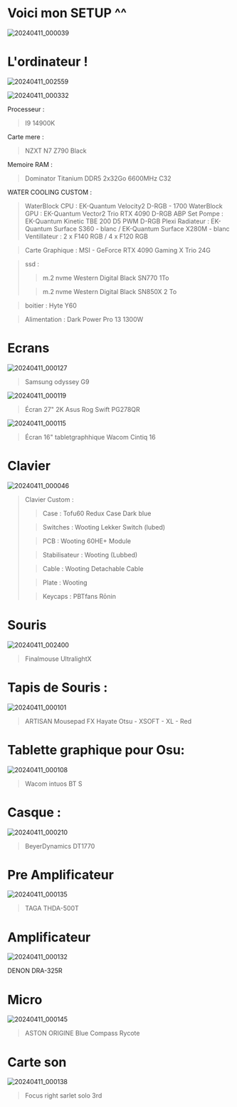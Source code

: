 # Voici mon SETUP ^^

![20240411_000039](https://github.com/Simon42-java/MySETUP/assets/77487529/58aa1c8d-a674-4d3e-87c2-53906783f23a)



# L'ordinateur !

![20240411_002559](https://github.com/Simon42-java/MySETUP/assets/77487529/d28ebe42-43c6-4f46-85a1-ea755d3d2e4d)

![20240411_000332](https://github.com/Simon42-java/MySETUP/assets/77487529/d34f109f-3be6-4c06-8ac4-2825d31b1b87)


Processeur :
> I9 14900K

Carte mere :
> NZXT N7 Z790 Black

Memoire RAM :
> Dominator Titanium DDR5 2x32Go 6600MHz C32

WATER COOLING CUSTOM :

> WaterBlock CPU : EK-Quantum Velocity2 D-RGB - 1700
> WaterBlock GPU : EK-Quantum Vector2 Trio RTX 4090 D-RGB ABP Set
> Pompe : EK-Quantum Kinetic TBE 200 D5 PWM D-RGB Plexi
> Radiateur : EK-Quantum Surface S360 - blanc / EK-Quantum Surface X280M - blanc
> Ventillateur : 2 x F140 RGB / 4 x F120 RGB

> Carte Graphique : MSI - GeForce RTX 4090 Gaming X Trio 24G

> ssd : 
> > m.2 nvme Western Digital Black SN770 1To
>
> > m.2 nvme Western Digital Black SN850X 2 To

> boitier : Hyte Y60


> Alimentation : Dark Power Pro 13 1300W

# Ecrans
![20240411_000127](https://github.com/Simon42-java/MySETUP/assets/77487529/f3b3292a-fde4-46ab-9161-99573791b13c)
> Samsung odyssey G9 

![20240411_000119](https://github.com/Simon42-java/MySETUP/assets/77487529/4711edf9-9d59-4bd5-a474-78768f8b25fb)
> Écran 27" 2K Asus Rog Swift PG278QR

![20240411_000115](https://github.com/Simon42-java/MySETUP/assets/77487529/3a8e9a95-5994-4466-8337-dab226486144)
> Écran 16" tabletgraphhique Wacom Cintiq 16

# Clavier

![20240411_000046](https://github.com/Simon42-java/MySETUP/assets/77487529/ea964fa8-0de1-418c-b1b2-daee05a6eb68)

>Clavier Custom :
> > Case : Tofu60 Redux Case Dark blue
> 
> > Switches : Wooting Lekker Switch (lubed)
> 
> > PCB : Wooting 60HE+ Module
> 
> > Stabilisateur : Wooting (Lubbed)
>
> > Cable : Wooting Detachable Cable
> 
> > Plate : Wooting
> 
> > Keycaps : PBTfans Rōnin

# Souris

![20240411_002400](https://github.com/Simon42-java/MySETUP/assets/77487529/5eb4a0ae-7ba3-450b-ade8-7525d2a85156)

> Finalmouse UltralightX

# Tapis de Souris : 
![20240411_000101](https://github.com/Simon42-java/MySETUP/assets/77487529/60f8d4ac-3d07-453d-852f-ee0d7f824d8b)

> ARTISAN Mousepad FX Hayate Otsu - XSOFT - XL - Red

# Tablette graphique pour Osu: 
![20240411_000108](https://github.com/Simon42-java/MySETUP/assets/77487529/18f60568-4e84-4709-96d6-7de804dc2e77)
> Wacom intuos BT S

# Casque :
![20240411_000210](https://github.com/Simon42-java/MySETUP/assets/77487529/f6c177f8-7f63-4624-b022-6f80cb2a9cfc)

> BeyerDynamics DT1770

# Pre Amplificateur 
![20240411_000135](https://github.com/Simon42-java/MySETUP/assets/77487529/177c8b9e-f40a-455b-a848-66139aab3730)

> TAGA THDA-500T

# Amplificateur 
![20240411_000132](https://github.com/Simon42-java/MySETUP/assets/77487529/a0085bfe-3c41-423f-ad41-1e121183a0e9)

DENON DRA-325R

# Micro
![20240411_000145](https://github.com/Simon42-java/MySETUP/assets/77487529/c6b9c40e-4a20-4a70-adc8-abc9fd7d83c8)

> ASTON ORIGINE
> Blue Compass
> Rycote

# Carte son
![20240411_000138](https://github.com/Simon42-java/MySETUP/assets/77487529/2399f648-1c24-4947-83f7-92a04a7e3679)

> Focus right sarlet solo 3rd




